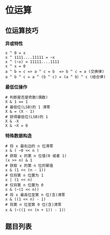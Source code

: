
# 位运算

## 位运算技巧

**异或特性**

```text
x ^ 0 = x
x ^ 1111....11111 = ~x
x ^ (~x) = 11111....1111
x ^ x = 0
a ^ b = c => a ^ c = b  => b ^ c = a (交换律)
a ^ b ^ c = a ^ (b ^ c) = (a ^ b）^ c (结合律)
```

**最低位操作**

```text
# 判断是否是奇数(偶数)
X & 1 == 1 
# 最低位(LSB)的 1 清零
X & = (X - 1)
# 获得最低位(LSB)的 1
X & -X
X & ~X = 0
```

**特殊数据构造**

```text
# 将 x 最右边的 n 位清零
x & ( ~0 << n )
# 获取 x 的第 n 位值(0 或者 1)
(x >> n) & 1
# 获取 x 的第 n 位的幂值
x & (1 << (n - 1))
# 仅将第 n 位置为 1
x | (1 << n)
# 仅将第 n 位置为 0
x & (~(1 << n))
# 将 x 最高位至第 n 位(含)清零
x & ((1 << n) - 1)
# 将第 n 位至第 0 位(含)清零
x & (~((1 << (n + 1)) - 1)）
```

## 题目列表

